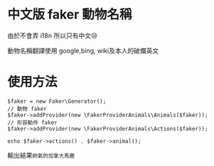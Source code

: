 # 中文版 faker 動物名稱

由於不會弄 i18n 所以只有中文😢

動物名稱翻譯使用 google,bing, wiki及本人的破爛英文

# 使用方法

 ```
 $faker = new Faker\Generator();
 // 動物 faker
 $faker->addProvider(new \FakerProviderAnimals\Animals($faker));
 // 形容動作 faker
 $faker->addProvider(new \FakerProviderAnimals\Actions($faker));
 
 echo $faker->actions() . $faker->animal();
 ```
 輸出結果`帥氣的加拿大馬鹿`
 
 
 